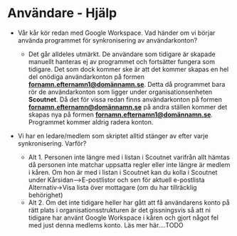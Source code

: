 # Användare - Hjälp
* Vår kår kör redan med Google Workspace. Vad händer om vi börjar använda programmet för synkronisering av användarkonton?
  - Det går alldeles utmärkt. De användare som tidigare är skapade manuellt hanteras ej av programmet och fortsätter fungera som tidigare. Det som dock kommer ske är att det kommer skapas en hel del onödiga användarkonton på formen **fornamn.efternamn1@domännamn.se**.
  Detta då programmet bara rör de användarkonton som ligger under organisationsenheten **Scoutnet**. Då det för vissa redan finns användarkonton på formen **fornamn.efternamn@domännamn.se** på andra ställen kommer det skapas nya på formen **fornamn.efternamn1@domännamn.se**. Programmet kommer aldrig radera konton.

* Vi har en ledare/medlem som skriptet alltid stänger av efter varje synkronisering. Varför?
  - Alt 1. Personen inte längre med i listan i Scoutnet varifrån allt hämtas då personen inte matchar uppsatta regler eller inte längre är medlem i kåren. 
  Om hon är med i listan i Scoutnet kan du kolla i Scoutnet under Kårsidan-->E-postlistor och sen för aktuell e-postlista Alternativ->Visa lista över mottagare (om du har tillräcklig behörighet)
  - Alt 2. Om det inte tidigare heller har gått att få användarens konto på rätt plats i organisationsstrukturen är det gissningsvis så att ni tidigare har använt Google Workspace i kåren och gjort något fel med just denna medlems konto. Läs mer här....TODO


